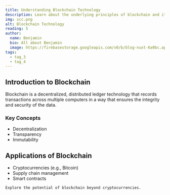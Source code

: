 ```yaml
---
title: Understanding Blockchain Technology
description: Learn about the underlying principles of blockchain and its applications
img: scc.png
alt: Blockchain Technology
reading: 5
author:
  name: Benjamin
  bio: All about Benjamin
  image: https://firebasestorage.googleapis.com/v0/b/blog-nuxt-6a9bc.appspot.com/o/person.png?alt=media&token=4dd78dad-9ac4-4310-91f1-da0cd772c29c
tags:
  - tag_3
  - tag_4
---
```


## Introduction to Blockchain

Blockchain is a decentralized, distributed ledger technology that records transactions across multiple computers in a way that ensures the integrity and security of the data.

### Key Concepts

- Decentralization
- Transparency
- Immutability

## Applications of Blockchain

- Cryptocurrencies (e.g., Bitcoin)
- Supply chain management
- Smart contracts

```markdown[blockchain-technology.md]
Explore the potential of blockchain beyond cryptocurrencies.
```

<info-box>
  <template #info-box>
    Stay updated with the latest developments in blockchain technology.
  </template>
</info-box>
